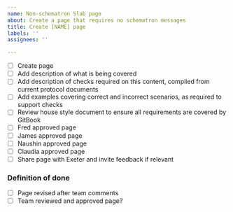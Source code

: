 ```yaml
---
name: Non-schematron Slab page
about: Create a page that requires no schematron messages
title: Create [NAME] page
labels: ''
assignees: ''

---
```


- [ ] Create page 
- [ ] Add description of what is being covered
- [ ] Add description of checks required on this content, compiled from current protocol documents
- [ ] Add examples covering correct and incorrect scenarios, as required to support checks
- [ ] Review house style document to ensure all requirements are covered by GitBook
- [ ] Fred approved page
- [ ] James approved page
- [ ] Naushin approved page
- [ ] Claudia approved page
- [ ] Share page with Exeter and invite feedback if relevant

### Definition of done
- [ ] Page revised after team comments
- [ ] Team reviewed and approved page?
